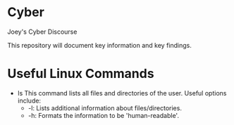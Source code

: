# Cyber
Joey's Cyber Discourse

This repository will document key information and key findings.

# Useful Linux Commands
- ls
This command lists all files and directories of the user. Useful options include:
  - -l: Lists additional information about files/directories.
  - -h: Formats the information to be 'human-readable'.
